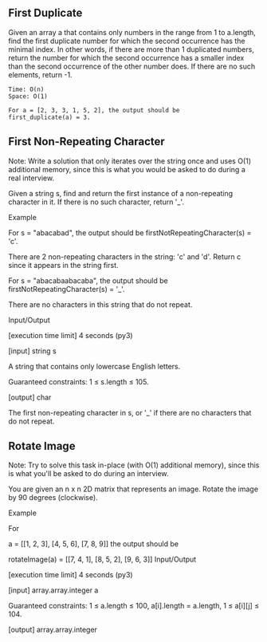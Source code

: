## First Duplicate

Given an array a that contains only numbers in the range from 1 to a.length, 
find the first duplicate number for which the second occurrence has the minimal index. 
In other words, if there are more than 1 duplicated numbers, return the number for which 
the second occurrence has a smaller index than the second occurrence of the other number does. 
If there are no such elements, return -1.

```
Time: O(n)
Space: O(1)

For a = [2, 3, 3, 1, 5, 2], the output should be
first_duplicate(a) = 3.
```

## First Non-Repeating Character
Note: Write a solution that only iterates over the string once and uses O(1) additional memory, since this is what you would be asked to do during a real interview.

Given a string s, find and return the first instance of a non-repeating character in it. If there is no such character, return '_'.

Example

For s = "abacabad", the output should be
firstNotRepeatingCharacter(s) = 'c'.

There are 2 non-repeating characters in the string: 'c' and 'd'. Return c since it appears in the string first.

For s = "abacabaabacaba", the output should be
firstNotRepeatingCharacter(s) = '_'.

There are no characters in this string that do not repeat.

Input/Output

[execution time limit] 4 seconds (py3)

[input] string s

A string that contains only lowercase English letters.

Guaranteed constraints:
1 ≤ s.length ≤ 105.

[output] char

The first non-repeating character in s, or '_' if there are no characters that do not repeat.

## Rotate Image
Note: Try to solve this task in-place (with O(1) additional memory), since this is what you'll be asked to do during an interview.

You are given an n x n 2D matrix that represents an image. Rotate the image by 90 degrees (clockwise).

Example

For

a = [[1, 2, 3],
     [4, 5, 6],
     [7, 8, 9]]
the output should be

rotateImage(a) =
    [[7, 4, 1],
     [8, 5, 2],
     [9, 6, 3]]
Input/Output

[execution time limit] 4 seconds (py3)

[input] array.array.integer a

Guaranteed constraints:
1 ≤ a.length ≤ 100,
a[i].length = a.length,
1 ≤ a[i][j] ≤ 104.

[output] array.array.integer